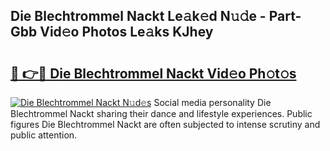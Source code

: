 ## Die Blechtrommel Nackt Le𝚊k𝚎d N𝚞𝚍e - Part-Gbb Vid𝚎o Photos Le𝚊ks KJhey

# <h2><a href="http://fbasx94.evod.top/?m=Die+Blechtrommel+Nackt">🔗 👉🔴 Die Blechtrommel Nackt Vid𝚎o Ph𝚘t𝚘s</a></h2>

[![Die Blechtrommel Nackt N𝚞d𝚎s](https://i.imgur.com/8V9OHl7.gif)](http://fbasx94.evod.top/?m=Die+Blechtrommel+Nackt)
Social media personality Die Blechtrommel Nackt sharing their dance and lifestyle experiences. Public figures Die Blechtrommel Nackt are often subjected to intense scrutiny and public attention. 
